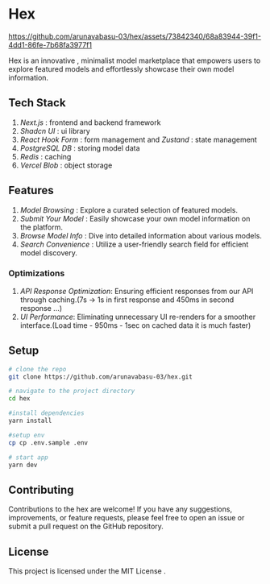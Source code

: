 # **Hex**

https://github.com/arunavabasu-03/hex/assets/73842340/68a83944-39f1-4dd1-86fe-7b68fa3977f1

Hex is an innovative , minimalist model marketplace that empowers users to explore featured models and effortlessly showcase their own model information.

## **Tech Stack**

1. _Next.js_ : frontend and backend framework
2. _Shadcn UI_ : ui library 
3. _React Hook Form_ : form management and _Zustand_ : state management  
4. _PostgreSQL DB_ : storing model data 
5. _Redis_ : caching
6. _Vercel Blob_ : object storage

## Features

1. _Model Browsing_ : Explore a curated selection of featured models.
2. _Submit Your Model_ : Easily showcase your own model information on the platform.
3. _Browse Model Info_ : Dive into detailed information about various models.
4. _Search Convenience_ : Utilize a user-friendly search field for efficient model discovery.

### Optimizations

1. _API Response Optimization_: Ensuring  efficient responses from our API through caching.(7s -> 1s in first response and 450ms in second response ...)
2. _UI Performance_: Eliminating unnecessary UI re-renders for a smoother interface.(Load time - 950ms - 1sec on cached data  it is much faster)

## **Setup**

```bash 
# clone the repo 
git clone https://github.com/arunavabasu-03/hex.git

# navigate to the project directory
cd hex 

#install dependencies
yarn install 

#setup env 
cp cp .env.sample .env

# start app
yarn dev
```

## Contributing

Contributions to the hex are welcome! If you have any suggestions, improvements, or feature requests, please feel free to open an issue or submit a pull request on the GitHub repository.


## License

This project is licensed under the MIT License .
